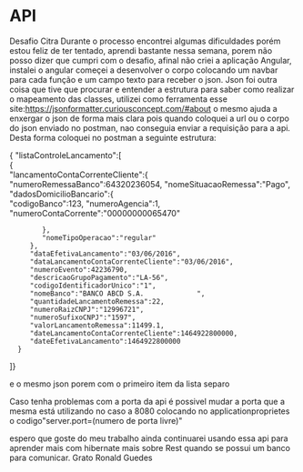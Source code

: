 # API
Desafio Citra
Durante o processo encontrei algumas dificuldades porém estou feliz de ter tentado, aprendi bastante nessa semana, porem não posso dizer
que cumpri com o desafio, afinal não criei a aplicação Angular, instalei o angular começei a desenvolver o corpo colocando um navbar para cada função e
um campo texto para receber o json.
Json foi outra coisa que tive que procurar e entender a estrutura para saber como realizar o mapeamento das classes, utilizei como ferramenta 
esse site:https://jsonformatter.curiousconcept.com/#about o mesmo ajuda a enxergar o json de forma mais clara pois quando coloquei a url ou o corpo
do json enviado no postman, nao conseguia enviar a requisição para a api. Desta forma coloquei no postman a seguinte estrutura:


{
   "listaControleLancamento":[  
      {  
         "lancamentoContaCorrenteCliente":{  
            "numeroRemessaBanco":64320236054,
            "nomeSituacaoRemessa":"Pago",
            "dadosDomicilioBancario":{  
               "codigoBanco":123,
               "numeroAgencia":1,
               "numeroContaCorrente":"00000000065470"

            },
            "nomeTipoOperacao":"regular"
         },
         "dataEfetivaLancamento":"03/06/2016",
         "dataLancamentoContaCorrenteCliente":"03/06/2016",
         "numeroEvento":42236790,
         "descricaoGrupoPagamento":"LA-56",
         "codigoIdentificadorUnico":"1",
         "nomeBanco":"BANCO ABCD S.A.             ",
         "quantidadeLancamentoRemessa":22,
         "numeroRaizCNPJ":"12996721",
         "numeroSufixoCNPJ":"1597",
         "valorLancamentoRemessa":11499.1,
         "dateLancamentoContaCorrenteCliente":1464922800000,
         "dateEfetivaLancamento":1464922800000
      }
]}

e o mesmo json porem com o primeiro item da lista separo




Caso tenha problemas com a porta da api é possivel mudar a porta que a mesma está utilizando no caso a 8080
colocando no applicationproprietes o codigo"server.port=(numero de porta livre)"


espero que goste do meu trabalho
ainda continuarei usando essa api para aprender mais com hibernate mais sobre Rest quando se possui um banco para comunicar.
Grato Ronald Guedes

